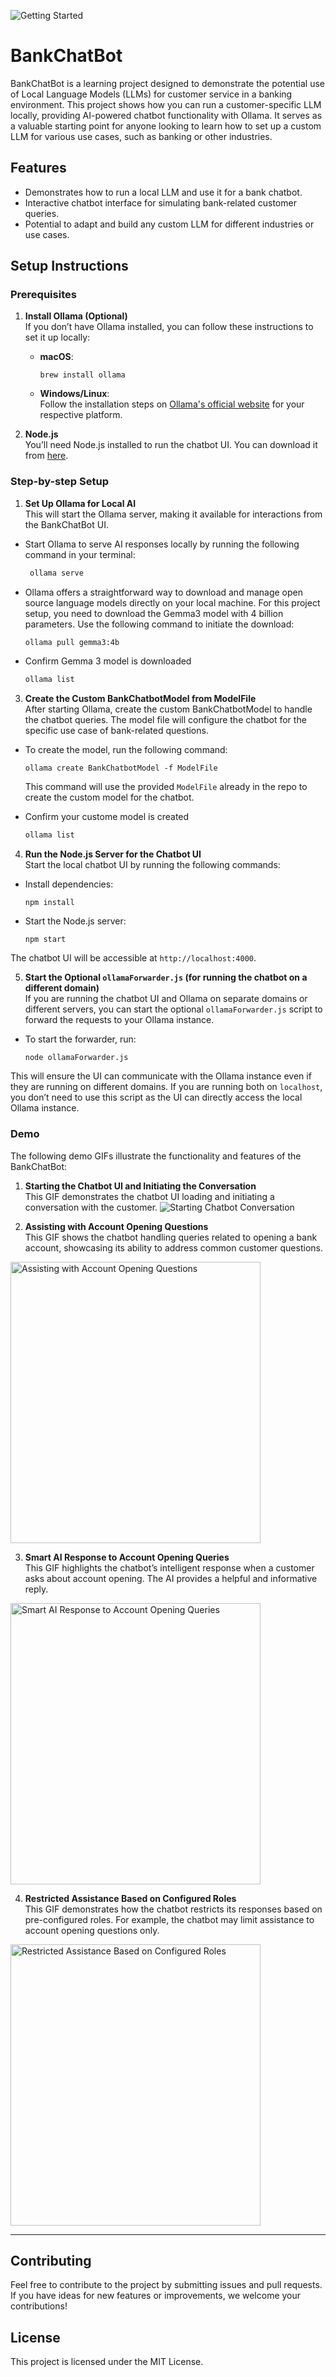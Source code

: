 ![Getting Started](doc/BankChatbotLogo.webp)

# BankChatBot

BankChatBot is a learning project designed to demonstrate the potential use of Local Language Models (LLMs) for customer service in a banking environment. This project shows how you can run a customer-specific LLM locally, providing AI-powered chatbot functionality with Ollama. It serves as a valuable starting point for anyone looking to learn how to set up a custom LLM for various use cases, such as banking or other industries.

## Features

- Demonstrates how to run a local LLM and use it for a bank chatbot.
- Interactive chatbot interface for simulating bank-related customer queries.
- Potential to adapt and build any custom LLM for different industries or use cases.

## Setup Instructions

### Prerequisites

1. **Install Ollama (Optional)**  
   If you don’t have Ollama installed, you can follow these instructions to set it up locally:

   - **macOS**: 
     ```
     brew install ollama
     ```
   - **Windows/Linux**:  
     Follow the installation steps on [Ollama's official website](https://www.ollama.com/) for your respective platform.

2. **Node.js**  
   You’ll need Node.js installed to run the chatbot UI. You can download it from [here](https://nodejs.org/).

### Step-by-step Setup

1. **Set Up Ollama for Local AI**  
   This will start the Ollama server, making it available for interactions from the BankChatBot UI.

- Start Ollama to serve AI responses locally by running the following command in your terminal:
    ```bash
     ollama serve
    ```

- Ollama offers a straightforward way to download and manage open source language models directly on your local machine. For this project setup, you need to download the Gemma3 model with 4 billion parameters. Use the following command to initiate the download:
   ```bash
   ollama pull gemma3:4b
   ```
- Confirm Gemma 3 model is downloaded
   ```bash
   ollama list
   ```

3. **Create the Custom BankChatbotModel from ModelFile**  
   After starting Ollama, create the custom BankChatbotModel to handle the chatbot queries. The model file will configure the chatbot for the specific use case of bank-related questions.

- To create the model, run the following command:
  ```
  ollama create BankChatbotModel -f ModelFile
  ```

   This command will use the provided `ModelFile` already in the repo to create the custom model for the chatbot.

- Confirm your custome model is created
   ```bash
   ollama list
   ```
4. **Run the Node.js Server for the Chatbot UI**  
Start the local chatbot UI by running the following commands:

- Install dependencies:
  ```
  npm install
  ```
- Start the Node.js server:
  ```
  npm start
  ```

The chatbot UI will be accessible at `http://localhost:4000`.

5. **Start the Optional `ollamaForwarder.js` (for running the chatbot on a different domain)**  
If you are running the chatbot UI and Ollama on separate domains or different servers, you can start the optional `ollamaForwarder.js` script to forward the requests to your Ollama instance.

- To start the forwarder, run:
  ```
  node ollamaForwarder.js
  ```

This will ensure the UI can communicate with the Ollama instance even if they are running on different domains. If you are running both on `localhost`, you don’t need to use this script as the UI can directly access the local Ollama instance.

### Demo

The following demo GIFs illustrate the functionality and features of the BankChatBot:

1. **Starting the Chatbot UI and Initiating the Conversation**  
This GIF demonstrates the chatbot UI loading and initiating a conversation with the customer.
![Starting Chatbot Conversation](doc/staringChatbotConversation.gif)


2. **Assisting with Account Opening Questions**  
This GIF shows the chatbot handling queries related to opening a bank account, showcasing its ability to address common customer questions.
<img src="doc/assistAccountOpeningQuestions.gif" alt="Assisting with Account Opening Questions" width="400" height="450" />

3. **Smart AI Response to Account Opening Queries**  
This GIF highlights the chatbot’s intelligent response when a customer asks about account opening. The AI provides a helpful and informative reply.
<img src="doc/smartAIResponse.gif" alt="Smart AI Response to Account Opening Queries" width="400" height="450" />

4. **Restricted Assistance Based on Configured Roles**  
This GIF demonstrates how the chatbot restricts its responses based on pre-configured roles. For example, the chatbot may limit assistance to account opening questions only.
<img src="doc/restrictOnlyAssistBasedOnConfiguredRole.gif" alt="Restricted Assistance Based on Configured Roles" width="400" height="450" />

---

## Contributing

Feel free to contribute to the project by submitting issues and pull requests. If you have ideas for new features or improvements, we welcome your contributions!

## License

This project is licensed under the MIT License.
